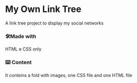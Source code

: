 # My Own Link Tree

A link tree project to display my social networks

### 🛠️Made with
HTML e CSS only

### ⌨️ Content
It conteins a fold with images, one CSS file and one HTML file
